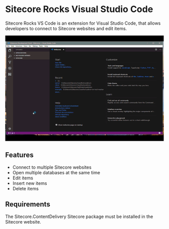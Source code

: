 # Sitecore Rocks Visual Studio Code

Sitecore Rocks VS Code is an extension for Visual Studio Code, that allows developers to connect to Sitecore
websites and edit items.

![Sitecore Rocks Visual Studio Code](https://raw.githubusercontent.com/JakobChristensen/Sitecore.Rocks.VSCode/master/docs/SitecoreRocksVSCode-CRUD.gif)

## Features

* Connect to multiple Sitecore websites
* Open multiple databases at the same time
* Edit items
* Insert new items
* Delete items

## Requirements

The Sitecore.ContentDelivery Sitecore package must be installed in the Sitecore website.


